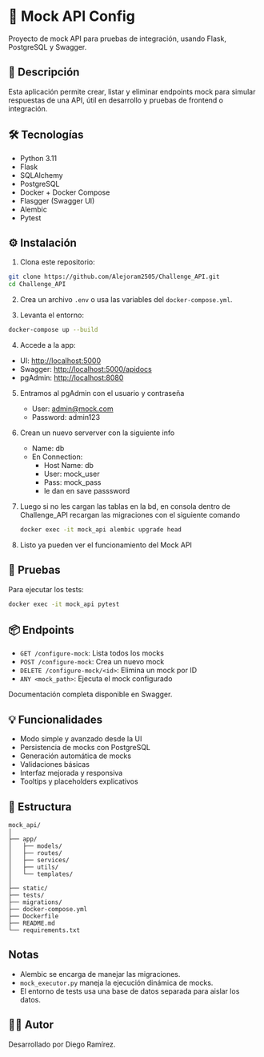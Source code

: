 # 🧪 Mock API Config

Proyecto de mock API para pruebas de integración, usando Flask, PostgreSQL y Swagger.

## 🚀 Descripción

Esta aplicación permite crear, listar y eliminar endpoints mock para simular respuestas de una API, útil en desarrollo y pruebas de frontend o integración.

## 🛠️ Tecnologías

- Python 3.11
- Flask
- SQLAlchemy
- PostgreSQL
- Docker + Docker Compose
- Flasgger (Swagger UI)
- Alembic
- Pytest

## ⚙️ Instalación

1. Clona este repositorio:

```bash
git clone https://github.com/Alejoram2505/Challenge_API.git
cd Challenge_API
```

2. Crea un archivo `.env` o usa las variables del `docker-compose.yml`.

3. Levanta el entorno:

```bash
docker-compose up --build
```

4. Accede a la app:

- UI: [http://localhost:5000](http://localhost:5000)
- Swagger: [http://localhost:5000/apidocs](http://localhost:5000/apidocs)
- pgAdmin: [http://localhost:8080](http://localhost:8080)

5. Entramos al pgAdmin con el usuario y contraseña
    - User: admin@mock.com
    - Password: admin123

6. Crean un nuevo serverver con la siguiente info
    - Name: db
    - En Connection:
        - Host Name: db
        - User: mock_user
        - Pass: mock_pass 
        - le dan en save passsword

7. Luego si no les cargan las tablas en la bd, en consola dentro de Challenge_API recargan las migraciones con el siguiente comando
    ```bash
    docker exec -it mock_api alembic upgrade head 
    ```

8. Listo ya pueden ver el funcionamiento del Mock API 

## 🧪 Pruebas

Para ejecutar los tests:

```bash
docker exec -it mock_api pytest
```

## 📦 Endpoints

- `GET /configure-mock`: Lista todos los mocks
- `POST /configure-mock`: Crea un nuevo mock
- `DELETE /configure-mock/<id>`: Elimina un mock por ID
- `ANY <mock_path>`: Ejecuta el mock configurado

Documentación completa disponible en Swagger.

## 💡 Funcionalidades

- Modo simple y avanzado desde la UI
- Persistencia de mocks con PostgreSQL
- Generación automática de mocks
- Validaciones básicas
- Interfaz mejorada y responsiva
- Tooltips y placeholders explicativos

## 📂 Estructura

```
mock_api/
│
├── app/
│   ├── models/
│   ├── routes/
│   ├── services/
│   ├── utils/
│   └── templates/
│
├── static/
├── tests/
├── migrations/
├── docker-compose.yml
├── Dockerfile
├── README.md
└── requirements.txt
```

## Notas

- Alembic se encarga de manejar las migraciones.
- `mock_executor.py` maneja la ejecución dinámica de mocks.
- El entorno de tests usa una base de datos separada para aislar los datos.

## 🧑‍💻 Autor

Desarrollado por Diego Ramírez.